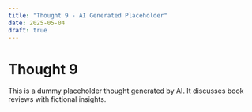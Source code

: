 ```yaml
---
title: "Thought 9 - AI Generated Placeholder"
date: 2025-05-04
draft: true
---
```


# Thought 9

This is a dummy placeholder thought generated by AI. It discusses book reviews with fictional insights.
